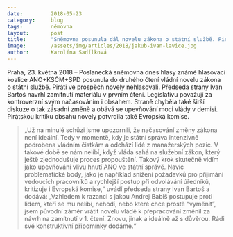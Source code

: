 ```yaml
---
date:         2018-05-23
category:     blog
tags:         němovna
layout:       post
title:        "Sněmovna posunula dál novelu zákona o státní službě. Piráti nesouhlasí"
image:        /assets/img/articles/2018/jakub-ivan-lavice.jpg
author:       Karolína Sadílková
---
```


Praha, 23. května 2018 – Poslanecká sněmovna dnes hlasy známé hlasovací koalice ANO+KSČM+SPD posunula do druhého čtení vládní novelu zákona o státní službě. Piráti ve prospěch novely nehlasovali. Předseda strany Ivan Bartoš navrhl zamítnutí materiálu v prvním čtení. Legislativu považují za kontroverzní svým načasováním i obsahem. Straně chyběla také širší diskuze o tak zásadní změně a obává se upevňování moci vlády v demisi. Pirátskou kritiku obsahu novely potvrdila také Evropská komise.

> „Už na minulé schůzi jsme upozornili, že načasování změny zákona není ideální. Tedy v momentě, kdy je státní správa intenzivně podrobena vládním čistkám a odchází lidé z manažerských pozic. V takové době se nám nelíbí, když vláda sahá na služební zákon, který ještě zjednodušuje proces propouštění. Takový krok skutečně vidím jako upevňování vlivu hnutí ANO ve státní správě. Navíc problematické body, jako je například snížení požadavků pro přijímání vedoucích pracovníků a rychlejší postup při odvolávání úředníků, kritizuje i Evropská komise,“ uvádí předseda strany Ivan Bartoš a dodává: „Vzhledem k razanci s jakou Andrej Babiš postupuje proti lidem, kteří se mu nelíbí, nehodí, nebo které chce prostě “vyměnit”, jsem původní záměr vrátit novelu vládě k přepracování změnil za návrh na zamítnutí v 1. čtení. Znovu, jinak a ideálně až s důvěrou. Rádi své konstruktivní připomínky dodáme.“
